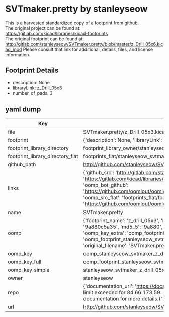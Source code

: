 # SVTmaker.pretty by stanleyseow  
This is a harvested standardized copy of a footprint from github.  
The original project can be found at:  
https://gitlab.com/kicad/libraries/kicad-footprints  
The original footprint can be found at:
http://gitlab.com/stanleyseow/SVTmaker.pretty/blob/master/z_Drill_05x6.kicad_mod
Please consult that link for additional, details, files, and license information.  
## Footprint Details
* description: None  
* libraryLink: z_Drill_05x3  
* number_of_pads: 3  
## yaml dump  
| Key | Value |  
| --- | --- |  
| file | SVTmaker.pretty/z_Drill_05x3.kicad_mod |  
| footprint | {'description': None, 'libraryLink': 'z_Drill_05x3', 'number_of_pads': 3} |  
| footprint_library_directory | footprint_library_owner/stanleyseow_SVTmaker.pretty |  
| footprint_library_directory_flat | footprints_flat/stanleyseow_svtmaker_z_drill_05x3/working |  
| github_path | http://github.com/stanleyseow/SVTmaker.pretty/blob/master/z_Drill_05x3.kicad_mod |  
| links | {'github_src': 'http://gitlab.com/stanleyseow/SVTmaker.pretty/blob/master/z_Drill_05x6.kicad_mod', 'github_src_repo': 'https://gitlab.com/kicad/libraries/kicad-footprints', 'oomp_bot': 'footprints/stanleyseow_svtmaker_z_drill_05x3/working', 'oomp_bot_github': 'https://github.com/oomlout/oomlout_oomp_footprint_bot/tree/main/footprints/stanleyseow_svtmaker_z_drill_05x3/working', 'oomp_src_flat': 'footprints_flat/footprints_flat/stanleyseow_svtmaker_z_drill_05x3/working', 'oomp_src_flat_github': 'https://github.com/oomlout/oomlout_oomp_footprint_src/tree/main/footprints_flat/stanleyseow_svtmaker_z_drill_05x3/working'} |  
| name | SVTmaker.pretty |  
| oomp | {'footprint_name': 'z_drill_05x3', 'library_name': 'svtmaker', 'md5': '9a880c5a35c7c9e05fdeb00edd0267f2', 'md5_10': '9a880c5a35', 'md5_5': '9a880', 'md5_6': '9a880c', 'oomp_key': 'oomp_stanleyseow_svtmaker_z_drill_05x3', 'oomp_key_extra': 'oomp_footprint_stanleyseow_svtmaker_z_drill_05x3', 'oomp_key_full': 'oomp_footprint_stanleyseow_svtmaker_z_drill_05x3_9a880c', 'oomp_key_simple': 'stanleyseow_svtmaker_z_drill_05x3', 'original_filename': 'SVTmaker.pretty/z_Drill_05x3.kicad_mod', 'owner_name': 'stanleyseow'} |  
| oomp_key | oomp_stanleyseow_svtmaker_z_drill_05x3 |  
| oomp_key_full | oomp_footprint_stanleyseow_svtmaker_z_drill_05x3 |  
| oomp_key_simple | stanleyseow_svtmaker_z_drill_05x3 |  
| owner | stanleyseow |  
| repo | {'documentation_url': 'https://docs.github.com/rest/overview/resources-in-the-rest-api#rate-limiting', 'message': "API rate limit exceeded for 84.66.173.59. (But here's the good news: Authenticated requests get a higher rate limit. Check out the documentation for more details.)"} |  
| url | http://github.com/stanleyseow/SVTmaker.pretty |  


